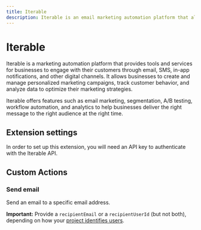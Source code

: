 ```yaml
---
title: Iterable
description: Iterable is an email marketing automation platform that allows creating, sending, and tracking personalized email campaigns.
---
```


# Iterable

Iterable is a marketing automation platform that provides tools and services for businesses to engage with their customers through email, SMS, in-app notifications, and other digital channels. It allows businesses to create and manage personalized marketing campaigns, track customer behavior, and analyze data to optimize their marketing strategies.

Iterable offers features such as email marketing, segmentation, A/B testing, workflow automation, and analytics to help businesses deliver the right message to the right audience at the right time.

## Extension settings

In order to set up this extension, you will need an API key to authenticate with the Iterable API.

## Custom Actions

### Send email

Send an email to a specific email address.

**Important:** Provide a `recipientEmail` or a `recipientUserId` (but not both), depending on how your [project identifies users](https://support.iterable.com/hc/articles/204780579#identifying-users).
